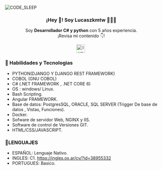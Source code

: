 ![CODE_SLEEP](https://github.com/lucaszkmtw/lucaszkmtw/assets/81581913/ca7dc6e6-daca-4f23-b49b-069791270909)

<p align="center" width="300">
      <a>
  


  </a>
   <h3 align="center">¡Hey 👋! Soy Lucaszkmtw 👨🏻‍💻</h3>
</p>

<p align="center">Soy <strong>Desarrollador C# y python</strong> con 5 años experiencia.<br />¡Revisa mi contenido 👇!</p>
<p align="center">
   <a href="https://www.linkedin.com/in/lucas-noirat-33ba45184/" target="blank" style='margin-right:4px'>
    <img align="center" src="https://cdn.jsdelivr.net/npm/simple-icons@3.0.1/icons/linkedin.svg" alt="lucaszkmtw" height="28px" width="28px" />
  </a>

</p>

### 👋 Habilidades y Tecnologias


- PYTHON(DJANGO Y DJANGO REST
FRAMEWORK)
- COBOL (GNU COBOL)
- C# (.NET FRAMEWORK , .NET CORE 6)
- OS : windows/ Linux.
- Bash Scripting.
- Angular FRAMEWORK.
- Base de datos: PostgresSQL, ORACLE, SQL SERVER (Trigger De base de datos , Vistas, Funciones).
- Docker.
- Sofware de servidor Web, NGINX y IIS.
- Software de control de Versiones GIT.
- HTML/CSS/JAVASCRIPT.

### 👋LENGUAJES

- ESPAÑOL: Lenguaje Nativo.
- INGLES: C1.  https://ingles.ox.ar/cv/?id=38955332
- PORTUGUES: Basico.
